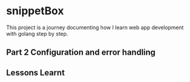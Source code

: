 # snippetBox

This project is a journey documenting how I learn web app development with golang step by step.

## Part 2 Configuration and error handling

## Lessons Learnt